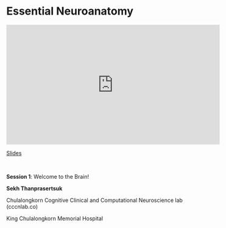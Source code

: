 # Essential Neuroanatomy

<iframe width="560" height="315" src="https://www.youtube.com/embed/TD-z6Q25uzA" title="YouTube video player" frameborder="0" allow="accelerometer; autoplay; clipboard-write; encrypted-media; gyroscope; picture-in-picture; web-share" allowfullscreen></iframe>

[Slides](https://drive.google.com/file/d/1_ulc6u0Ej7YMll7DwNUfb8zuxfPlgidZ/view?usp=sharing)

<br>

**Session 1**: Welcome to the Brain!

**Sekh Thanprasertsuk**

Chulalongkorn Cognitive Clinical and Computational Neuroscience lab (cccnlab.co)

King Chulalongkorn Memorial Hospital